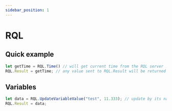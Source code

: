 ```yaml
---
sidebar_position: 1
---
```


# RQL

## Quick example

```js
let getTime = RQL.Time() // will get current time from the RQL server
RQL.Result = getTime; // any value sent to RQL.Result will be returned to view in the editor and also stored as logs
```


## Variables 

```js
let data = RQL.UpdateVariableValue("test", 11.333); // update by its name or uuid
RQL.Result = data;
```

